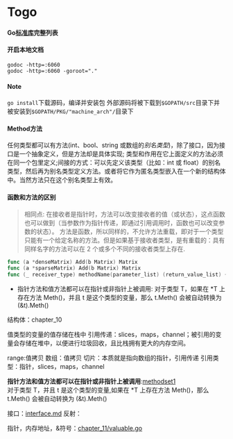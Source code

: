 # Togo

#### Go[标准库](https://gowalker.org/search?q=gorepos)完整列表

#### 开启本地文档
`godoc -http=:6060`  
`godoc -http=:6060 -goroot="."`

#### Note
`go install`下载源码，编译并安装包
外部源码将被下载到`$GOPATH/src`目录下并被安装到`$GOPATH/PKG/"machine_arch"/`目录下


#### Method方法
任何类型都可以有方法(int、bool、string 或数组的*别名类型*)，除了接口，因为接口是一个抽象定义，但是方法却是具体实现;
类型和作用在它上面定义的方法必须在同一个包里定义;间接的方式：可以先定义该类型（比如：int 或 float）的别名类型，然后再为别名类型定义方法。或者将它作为匿名类型嵌入在一个新的结构体中。当然方法只在这个别名类型上有效。

#### 函数和方法的区别
>相同点: 在接收者是指针时，方法可以改变接收者的值（或状态），这点函数也可以做到（当参数作为指针传递，即通过引用调用时，函数也可以改变参数的状态）。
>方法是函数，所以同样的，不允许方法重载，即对于一个类型只能有一个给定名称的方法。但是如果基于接收者类型，是有重载的：具有同样名字的方法可以在 2 个或多个不同的接收者类型上存在.


```go
func (a *denseMatrix) Add(b Matrix) Matrix
func (a *sparseMatrix) Add(b Matrix) Matrix
func (_ receiver_type) methodName(parameter_list) (return_value_list) { ... }
```

- 指针方法和值方法都可以在指针或非指针上被调用:
    对于类型 T，如果在 *T 上存在方法 Meth()，并且 t 是这个类型的变量，那么 t.Meth() 会被自动转换为 (&t).Meth()
   

结构体：chapter_10

值类型的变量的值存储在栈中
引用传递：slices，maps，channel；被引用的变量会存储在堆中，以便进行垃圾回收，且比栈拥有更大的内存空间。

range:值拷贝
数组：值拷贝
切片：本质就是指向数组的指针，引用传递
引用类型：指针，slices，maps，channel

**指针方法和值方法都可以在指针或非指针上被调用**:[methodset1]()  
对于类型 T，并且 t 是这个类型的变量,如果在 *T 上存在方法 Meth()，那么 t.Meth() 会被自动转换为 (&t).Meth()


接口：[interface.md]()
反射：

指针，内存地址，&符号：[chapter_11/valuable.go]()